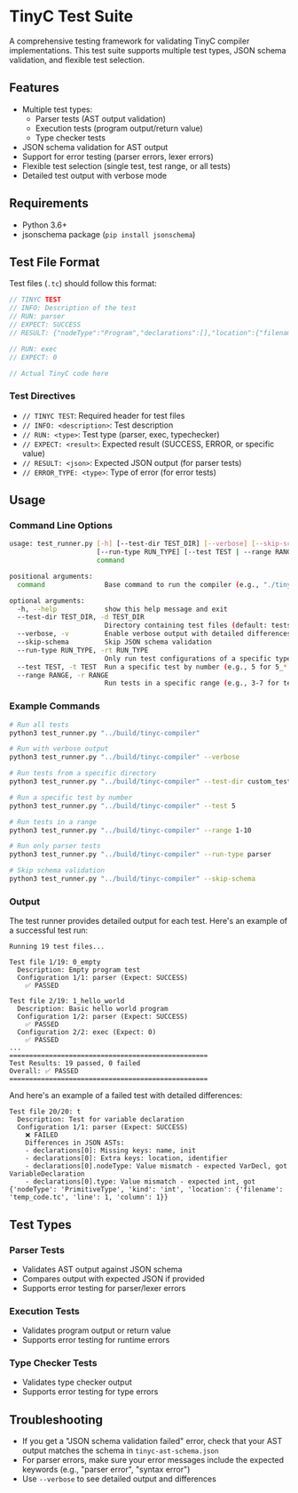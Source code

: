 # TinyC Test Suite

A comprehensive testing framework for validating TinyC compiler implementations. This test suite supports multiple test types, JSON schema validation, and flexible test selection.

## Features

- Multiple test types:
  - Parser tests (AST output validation)
  - Execution tests (program output/return value)
  - Type checker tests
- JSON schema validation for AST output
- Support for error testing (parser errors, lexer errors)
- Flexible test selection (single test, test range, or all tests)
- Detailed test output with verbose mode

## Requirements

- Python 3.6+
- jsonschema package (`pip install jsonschema`)

## Test File Format

Test files (`.tc`) should follow this format:

```c
// TINYC TEST
// INFO: Description of the test
// RUN: parser
// EXPECT: SUCCESS
// RESULT: {"nodeType":"Program","declarations":[],"location":{"filename":"test.tc"}}

// RUN: exec
// EXPECT: 0

// Actual TinyC code here
```

### Test Directives

- `// TINYC TEST`: Required header for test files
- `// INFO: <description>`: Test description
- `// RUN: <type>`: Test type (parser, exec, typechecker)
- `// EXPECT: <result>`: Expected result (SUCCESS, ERROR, or specific value)
- `// RESULT: <json>`: Expected JSON output (for parser tests)
- `// ERROR_TYPE: <type>`: Type of error (for error tests)

## Usage

### Command Line Options

```bash
usage: test_runner.py [-h] [--test-dir TEST_DIR] [--verbose] [--skip-schema]
                      [--run-type RUN_TYPE] [--test TEST | --range RANGE]
                      command

positional arguments:
  command               Base command to run the compiler (e.g., "./tinyc-compiler")

optional arguments:
  -h, --help            show this help message and exit
  --test-dir TEST_DIR, -d TEST_DIR
                        Directory containing test files (default: tests)
  --verbose, -v         Enable verbose output with detailed differences
  --skip-schema         Skip JSON schema validation
  --run-type RUN_TYPE, -rt RUN_TYPE
                        Only run test configurations of a specific type
  --test TEST, -t TEST  Run a specific test by number (e.g., 5 for 5_*.tc)
  --range RANGE, -r RANGE
                        Run tests in a specific range (e.g., 3-7 for tests 3 to 7)
```

### Example Commands

```bash
# Run all tests
python3 test_runner.py "../build/tinyc-compiler"

# Run with verbose output
python3 test_runner.py "../build/tinyc-compiler" --verbose

# Run tests from a specific directory
python3 test_runner.py "../build/tinyc-compiler" --test-dir custom_tests

# Run a specific test by number
python3 test_runner.py "../build/tinyc-compiler" --test 5

# Run tests in a range
python3 test_runner.py "../build/tinyc-compiler" --range 1-10

# Run only parser tests
python3 test_runner.py "../build/tinyc-compiler" --run-type parser

# Skip schema validation
python3 test_runner.py "../build/tinyc-compiler" --skip-schema
```

### Output

The test runner provides detailed output for each test. Here's an example of a successful test run:

```
Running 19 test files...

Test file 1/19: 0_empty
  Description: Empty program test
  Configuration 1/1: parser (Expect: SUCCESS)
    ✅ PASSED

Test file 2/19: 1_hello_world
  Description: Basic hello world program
  Configuration 1/2: parser (Expect: SUCCESS)
    ✅ PASSED
  Configuration 2/2: exec (Expect: 0)
    ✅ PASSED
...
==================================================
Test Results: 19 passed, 0 failed
Overall: ✅ PASSED
==================================================
```

And here's an example of a failed test with detailed differences:

```
Test file 20/20: t
  Description: Test for variable declaration
  Configuration 1/1: parser (Expect: SUCCESS)
    ❌ FAILED
    Differences in JSON ASTs:
    - declarations[0]: Missing keys: name, init
    - declarations[0]: Extra keys: location, identifier
    - declarations[0].nodeType: Value mismatch - expected VarDecl, got VariableDeclaration
    - declarations[0].type: Value mismatch - expected int, got {'nodeType': 'PrimitiveType', 'kind': 'int', 'location': {'filename': 'temp_code.tc', 'line': 1, 'column': 1}}
```

## Test Types

### Parser Tests
- Validates AST output against JSON schema
- Compares output with expected JSON if provided
- Supports error testing for parser/lexer errors

### Execution Tests
- Validates program output or return value
- Supports error testing for runtime errors

### Type Checker Tests
- Validates type checker output
- Supports error testing for type errors

## Troubleshooting

- If you get a "JSON schema validation failed" error, check that your AST output matches the schema in `tinyc-ast-schema.json`
- For parser errors, make sure your error messages include the expected keywords (e.g., "parser error", "syntax error")
- Use `--verbose` to see detailed output and differences